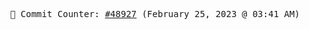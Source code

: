 <p align="center">
    <samp>
        📮 Commit Counter: <a href="https://github.com/Javascript-void0/Javascript-void0/commits/main">#48927</a> (February 25, 2023 @ 03:41 AM)
    </samp>
</p>